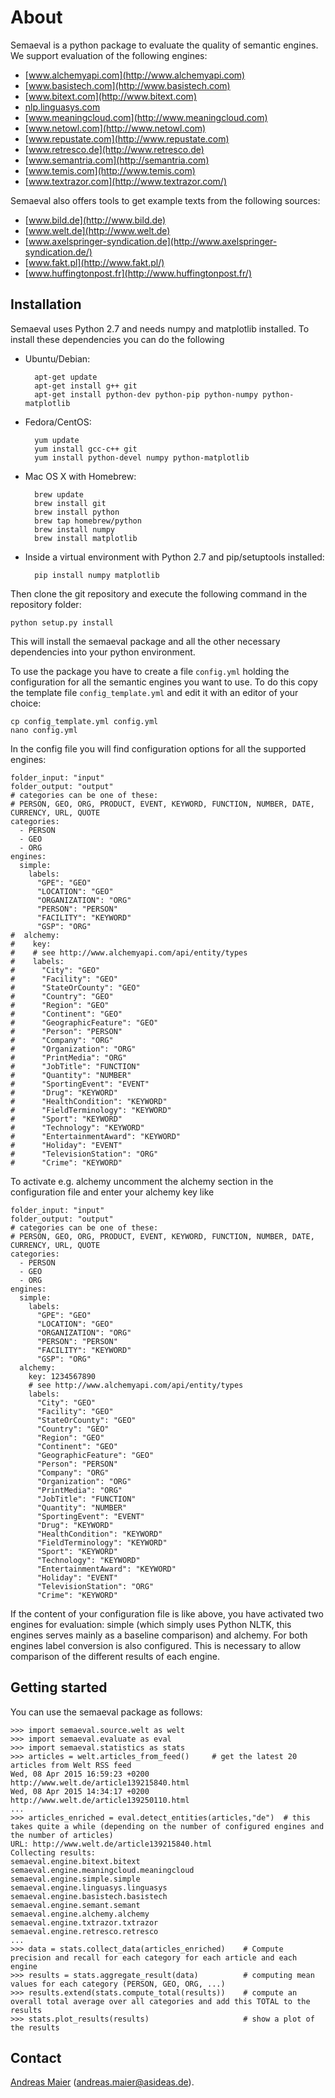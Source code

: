 About
=====

Semaeval is a python package to evaluate the quality of semantic engines. We support evaluation of the following engines:

- [www.alchemyapi.com](http://www.alchemyapi.com)
- [www.basistech.com](http://www.basistech.com)
- [www.bitext.com](http://www.bitext.com)
- [nlp.linguasys.com](http://nlp.linguasys.com)
- [www.meaningcloud.com](http://www.meaningcloud.com)
- [www.netowl.com](http://www.netowl.com)
- [www.repustate.com](http://www.repustate.com)
- [www.retresco.de](http://www.retresco.de)
- [www.semantria.com](http://semantria.com)
- [www.temis.com](http://www.temis.com)
- [www.textrazor.com](http://www.textrazor.com/)

Semaeval also offers tools to get example texts from the following sources:

- [www.bild.de](http://www.bild.de)
- [www.welt.de](http://www.welt.de)
- [www.axelspringer-syndication.de](http://www.axelspringer-syndication.de/)
- [www.fakt.pl](http://www.fakt.pl/)
- [www.huffingtonpost.fr](http://www.huffingtonpost.fr/)

Installation
------------

Semaeval uses Python 2.7 and needs numpy and matplotlib installed. To install these dependencies
you can do the following

- Ubuntu/Debian:

        apt-get update
        apt-get install g++ git
        apt-get install python-dev python-pip python-numpy python-matplotlib

- Fedora/CentOS:

        yum update
        yum install gcc-c++ git
        yum install python-devel numpy python-matplotlib

- Mac OS X with Homebrew:

        brew update
        brew install git
        brew install python
        brew tap homebrew/python
        brew install numpy
        brew install matplotlib

- Inside a virtual environment with Python 2.7 and pip/setuptools installed:

        pip install numpy matplotlib

Then clone the git repository and execute the following command in the repository folder:

    python setup.py install

This will install the semaeval package and all the other necessary dependencies into your python environment.

To use the package you have to create a file `config.yml` holding the configuration for all the semantic engines
you want to use. To do this copy the template file `config_template.yml` and edit it with an editor of your choice:

    cp config_template.yml config.yml
    nano config.yml

In the config file you will find configuration options for all the supported engines:

    folder_input: "input"
    folder_output: "output"
    # categories can be one of these:
    # PERSON, GEO, ORG, PRODUCT, EVENT, KEYWORD, FUNCTION, NUMBER, DATE, CURRENCY, URL, QUOTE
    categories:
      - PERSON
      - GEO
      - ORG
    engines:
      simple:
        labels:
          "GPE": "GEO"
          "LOCATION": "GEO"
          "ORGANIZATION": "ORG"
          "PERSON": "PERSON"
          "FACILITY": "KEYWORD"
          "GSP": "ORG"
    #  alchemy:
    #    key:
    #    # see http://www.alchemyapi.com/api/entity/types
    #    labels:
    #      "City": "GEO"
    #      "Facility": "GEO"
    #      "StateOrCounty": "GEO"
    #      "Country": "GEO"
    #      "Region": "GEO"
    #      "Continent": "GEO"
    #      "GeographicFeature": "GEO"
    #      "Person": "PERSON"
    #      "Company": "ORG"
    #      "Organization": "ORG"
    #      "PrintMedia": "ORG"
    #      "JobTitle": "FUNCTION"
    #      "Quantity": "NUMBER"
    #      "SportingEvent": "EVENT"
    #      "Drug": "KEYWORD"
    #      "HealthCondition": "KEYWORD"
    #      "FieldTerminology": "KEYWORD"
    #      "Sport": "KEYWORD"
    #      "Technology": "KEYWORD"
    #      "EntertainmentAward": "KEYWORD"
    #      "Holiday": "EVENT"
    #      "TelevisionStation": "ORG"
    #      "Crime": "KEYWORD"

To activate e.g. alchemy uncomment the alchemy section in the configuration file and enter your alchemy key like

    folder_input: "input"
    folder_output: "output"
    # categories can be one of these:
    # PERSON, GEO, ORG, PRODUCT, EVENT, KEYWORD, FUNCTION, NUMBER, DATE, CURRENCY, URL, QUOTE
    categories:
      - PERSON
      - GEO
      - ORG
    engines:
      simple:
        labels:
          "GPE": "GEO"
          "LOCATION": "GEO"
          "ORGANIZATION": "ORG"
          "PERSON": "PERSON"
          "FACILITY": "KEYWORD"
          "GSP": "ORG"
      alchemy:
        key: 1234567890
        # see http://www.alchemyapi.com/api/entity/types
        labels:
          "City": "GEO"
          "Facility": "GEO"
          "StateOrCounty": "GEO"
          "Country": "GEO"
          "Region": "GEO"
          "Continent": "GEO"
          "GeographicFeature": "GEO"
          "Person": "PERSON"
          "Company": "ORG"
          "Organization": "ORG"
          "PrintMedia": "ORG"
          "JobTitle": "FUNCTION"
          "Quantity": "NUMBER"
          "SportingEvent": "EVENT"
          "Drug": "KEYWORD"
          "HealthCondition": "KEYWORD"
          "FieldTerminology": "KEYWORD"
          "Sport": "KEYWORD"
          "Technology": "KEYWORD"
          "EntertainmentAward": "KEYWORD"
          "Holiday": "EVENT"
          "TelevisionStation": "ORG"
          "Crime": "KEYWORD"

If the content of your configuration file is like above, you have activated two engines for evaluation:
simple (which simply uses Python NLTK, this engines serves mainly as a baseline comparison) and
alchemy. For both engines label conversion is also configured. This is necessary to allow comparison of
the different results of each engine.

Getting started
---------------

You can use the semaeval package as follows:

    >>> import semaeval.source.welt as welt
    >>> import semaeval.evaluate as eval
    >>> import semaeval.statistics as stats
    >>> articles = welt.articles_from_feed()     # get the latest 20 articles from Welt RSS feed
    Wed, 08 Apr 2015 16:59:23 +0200
    http://www.welt.de/article139215840.html
    Wed, 08 Apr 2015 14:34:17 +0200
    http://www.welt.de/article139250110.html
    ...
    >>> articles_enriched = eval.detect_entities(articles,"de")  # this takes quite a while (depending on the number of configured engines and the number of articles)
    URL: http://www.welt.de/article139215840.html
    Collecting results:
    semaeval.engine.bitext.bitext
    semaeval.engine.meaningcloud.meaningcloud
    semaeval.engine.simple.simple
    semaeval.engine.linguasys.linguasys
    semaeval.engine.basistech.basistech
    semaeval.engine.semant.semant
    semaeval.engine.alchemy.alchemy
    semaeval.engine.txtrazor.txtrazor
    semaeval.engine.retresco.retresco
    ...
    >>> data = stats.collect_data(articles_enriched)    # Compute precision and recall for each category for each article and each engine
    >>> results = stats.aggregate_result(data)          # computing mean values for each category (PERSON, GEO, ORG, ...)
    >>> results.extend(stats.compute_total(results))    # compute an overall total average over all categories and add this TOTAL to the results
    >>> stats.plot_results(results)                     # show a plot of the results

Contact
-------

[Andreas Maier](https://github.com/asmaier) (andreas.maier@asideas.de).




